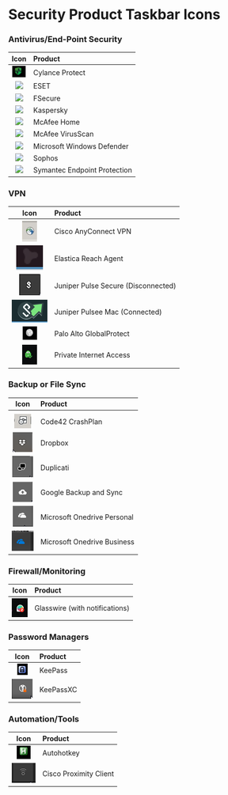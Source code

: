 # Security Product Taskbar Icons

### Antivirus/End-Point Security
| Icon 													| Product 								|
| :---:													| :--- 									|
| ![](/images/cylance-protect.png) 						| Cylance Protect 						|
| ![](/images/eset.png) 								| ESET 									|	
| ![](/images/fsecure.png) 								| FSecure 								|
| ![](/images/kaspersky.png) 							| Kaspersky 							|
| ![](/images/mcafee_home.png) 							| McAfee Home							|
| ![](/images/mcafee_enterprise.png) 					| McAfee VirusScan  					|
| ![](/images/win_defender.png) 						| Microsoft Windows Defender 			|
| ![](/images/sophos.png)								| Sophos								|
| ![](/images/sep.png) 									| Symantec Endpoint Protection 			|
		
### VPN		
| Icon 													| Product 								|
| :---:													| :--- 									|
| ![](/images/Cisco_VPN.jpg)							| Cisco AnyConnect VPN 					|
| ![](/images/elastica-reach-agent.png)					| Elastica Reach Agent 					|
| ![](/images/pulse-vpn-disconnected.png) 				| Juniper Pulse Secure (Disconnected)	|	
| ![](/images/pulse-secure-vpn-mac.png)					| Juniper Pulsee Mac (Connected)    	|
| ![](/images/vpn-palo-alto-globalprotect.png) 			| Palo Alto GlobalProtect 				|
| ![](/images/VPN-Private-Internet-Access-Connected.png)| Private Internet Access 				|
	
### Backup or File Sync	
| Icon 													| Product 								|
| :---:													| :--- 									|
|	|| Apple iCloud 							
| ![](/images/Code42_CrashPlan_Backup.jpg) 				| Code42 CrashPlan 						|
| ![](/images/dropbox.png)								| Dropbox 								|
| ![](/images/duplicati.png)							| Duplicati 							|
| ![](/images/google-backup-and-sync.png)				| Google Backup and Sync 				|
| ![](/images/onedrive.png)								| Microsoft Onedrive Personal 			|
| ![](/images/onedrive-biz.png)							| Microsoft Onedrive Business 			|
	
### Firewall/Monitoring	
| Icon 													| Product 								|
| :---:													| :--- 									|
| ![](/images/Glasswire-with-alerts.png)				| Glasswire (with notifications) 		|
	
	
### Password Managers	
| Icon 													| Product 								|
| :---:													| :--- 									|
| ![](/images/keepass.png)								| KeePass								| 
| ![](/images/KeePassXC.png)							| KeePassXC								|
			
### Automation/Tools			
| Icon 													| Product 								|
| :---:													| :--- 									|
| ![](/images/autohotkey.png) 							| Autohotkey 							|
| ![](/images/cisco-proximity-screen-sharing.png)		| Cisco Proximity Client 				|
	
###